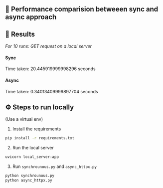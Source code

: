 ## 🚀 Performance comparision betweeen sync and async approach

## 📝 Results
*For 10 runs: GET request on a local server*
#### Sync
Time taken:  20.445919999998296 seconds
#### Async
Time taken:  0.34013409999897704 seconds
## ⚙️ Steps to run locally
(Use a virtual env)
1. Install the requirements
```bash
pip install -r requirements.txt
```
2. Run the local server
```bash
uvicorn local_server:app
```
3. Run `synchrounous.py` and `async_httpx.py`
```bash
python synchrounous.py
python async_httpx.py
```